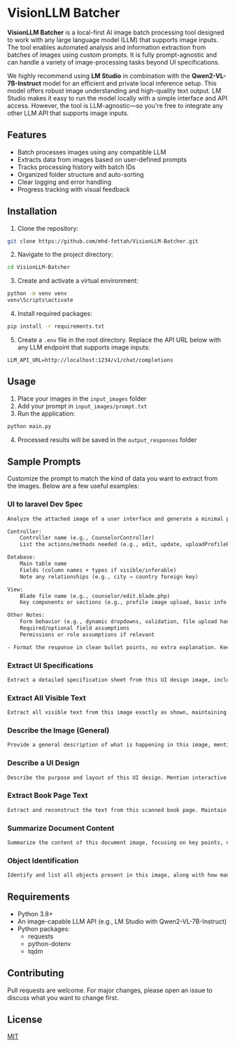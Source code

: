 # VisionLLM Batcher

**VisionLLM Batcher** is a local-first AI image batch processing tool designed to work with any large language model (LLM) that supports image inputs. The tool enables automated analysis and information extraction from batches of images using custom prompts. It is fully prompt-agnostic and can handle a variety of image-processing tasks beyond UI specifications.

We highly recommend using **LM Studio** in combination with the **Qwen2-VL-7B-Instruct** model for an efficient and private local inference setup. This model offers robust image understanding and high-quality text output. LM Studio makes it easy to run the model locally with a simple interface and API access. However, the tool is LLM-agnostic—so you're free to integrate any other LLM API that supports image inputs.

## Features

- Batch processes images using any compatible LLM
- Extracts data from images based on user-defined prompts
- Tracks processing history with batch IDs
- Organized folder structure and auto-sorting
- Clear logging and error handling
- Progress tracking with visual feedback

## Installation

1. Clone the repository:

```bash
git clone https://github.com/mhd-fettah/VisionLLM-Batcher.git
```

2. Navigate to the project directory:

```bash
cd VisionLLM-Batcher
```

3. Create and activate a virtual environment:

```bash
python -m venv venv
venv\Scripts\activate
```

4. Install required packages:

```bash
pip install -r requirements.txt
```

5. Create a `.env` file in the root directory. Replace the API URL below with any LLM endpoint that supports image inputs:

```plaintext
LLM_API_URL=http://localhost:1234/v1/chat/completions
```

## Usage

1. Place your images in the `input_images` folder
2. Add your prompt in `input_images/prompt.txt`
3. Run the application:

```bash
python main.py
```

4. Processed results will be saved in the `output_responses` folder

## Sample Prompts

Customize the prompt to match the kind of data you want to extract from the images. Below are a few useful examples:

### UI to laravel Dev Spec 
```txt
Analyze the attached image of a user interface and generate a minimal product requirement summary with the following structure:

Controller:
    Controller name (e.g., CounselorController)
    List the actions/methods needed (e.g., edit, update, uploadProfilePicture)

Database:
    Main table name
    Fields (column names + types if visible/inferable)
    Note any relationships (e.g., city → country foreign key)

View:
    Blade file name (e.g., counselor/edit.blade.php)
    Key components or sections (e.g., profile image upload, basic info form)

Other Notes:
    Form behavior (e.g., dynamic dropdowns, validation, file upload handling)
    Required/optional field assumptions
    Permissions or role assumptions if relevant

- Format the response in clean bullet points, no extra explanation. Keep it short and developer-friendly.
```

### Extract UI Specifications
```txt
Extract a detailed specification sheet from this UI design image, including component names, hierarchy, dimensions, and color codes.
```

### Extract All Visible Text
```txt
Extract all visible text from this image exactly as shown, maintaining the order and structure.
```

### Describe the Image (General)
```txt
Provide a general description of what is happening in this image, mentioning people, objects, and context.
```

### Describe a UI Design
```txt
Describe the purpose and layout of this UI design. Mention interactive components and potential user actions.
```

### Extract Book Page Text
```txt
Extract and reconstruct the text from this scanned book page. Maintain paragraph structure and line breaks if possible.
```

### Summarize Document Content
```txt
Summarize the content of this document image, focusing on key points, names, and any numerical data.
```

### Object Identification
```txt
Identify and list all objects present in this image, along with how many of each are visible.
```

## Requirements

- Python 3.8+
- An image-capable LLM API (e.g., LM Studio with Qwen2-VL-7B-Instruct)
- Python packages:
  - requests
  - python-dotenv
  - tqdm

## Contributing

Pull requests are welcome. For major changes, please open an issue to discuss what you want to change first.

## License

[MIT](https://choosealicense.com/licenses/mit/)

